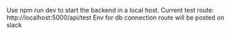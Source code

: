 Use npm run dev to start the backend in a local host.
Current test route: http://localhost:5000/api/test
Env for db connection route will be posted on slack